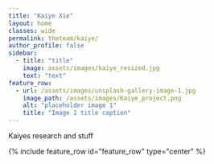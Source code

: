 ```yaml
---
title: "Kaiye Xie"
layout: home
classes: wide
permalink: theteam/kaiye/
author_profile: false
sidebar:
  - title: "title"
    image: assets/images/kaiye_resized.jpg
    text: "text"
feature_row:
  - url: /assets/images/unsplash-gallery-image-1.jpg
    image_path: /assets/images/Kaiye_project.png
    alt: "placeholder image 1"
    title: "Image 1 title caption"
---
```


Kaiyes research and stuff

{% include feature_row id="feature_row" type="center" %}
